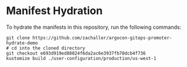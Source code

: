 # Manifest Hydration

To hydrate the manifests in this repository, run the following commands:

```shell
git clone https://github.com/zachaller/argocon-gitops-promoter-hydrate-demo
# cd into the cloned directory
git checkout e693d919ed88024f6da2ac6e3937fb70dcb4f736
kustomize build ./user-configuration/production/us-west-1
```
